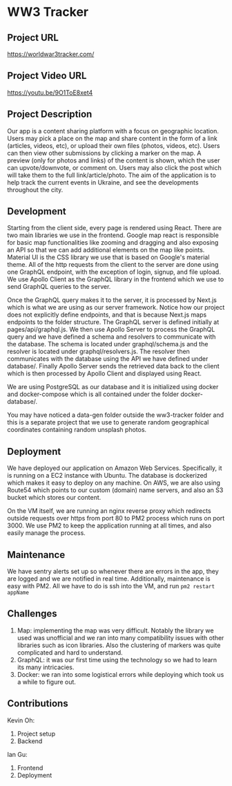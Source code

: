 # WW3 Tracker

## Project URL

https://worldwar3tracker.com/

## Project Video URL 

https://youtu.be/9O1ToE8xet4

## Project Description

Our app is a content sharing platform with a focus on geographic location. Users may pick a place on the map and share content in the form of a link (articles, videos, etc), or upload their own files (photos, videos, etc). Users can then view other submissions by clicking a marker on the map. A preview (only for photos and links) of the content is shown, which the user can upvote/downvote, or comment on. Users may also click the post which will take them to the full link/article/photo. The aim of the application is to help track the current events in Ukraine, and see the developments throughout the city.

## Development

Starting from the client side, every page is rendered using React. There are two main libraries we use in the frontend. Google map react is responsible for basic map functionalities like zooming and dragging and also exposing an API so that we can add additional elements on the map like points. Material UI is the CSS library we use that is based on Google's material theme. All of the http requests from the client to the server are done using one GraphQL endpoint, with the exception of login, signup, and file upload. We use Apollo Client as the GraphQL library in the frontend which we use to send GraphQL queries to the server. 

Once the GraphQL query makes it to the server, it is processed by Next.js which is what we are using as our server framework. Notice how our project does not explicitly define endpoints, and that is because Next.js maps endpoints to the folder structure. The GraphQL server is defined initially at pages/api/graphql.js. We then use Apollo Server to process the GraphQL query and we have defined a schema and resolvers to communicate with the database. The schema is located under graphql/schema.js and the resolver is located under graphql/resolvers.js. The resolver then communicates with the database using the API we have defined under database/. Finally Apollo Server sends the retrieved data back to the client which is then processed by Apollo Client and displayed using React.

We are using PostgreSQL as our database and it is initialized using docker and docker-compose which is all contained under the folder docker-database/.

You may have noticed a data-gen folder outside the ww3-tracker folder and this is a separate project that we use to generate random geographical coordinates containing random unsplash photos.

## Deployment

We have deployed our application on Amazon Web Services. Specifically, it is running on a EC2 instance with Ubuntu. The database is dockerized which makes it easy to deploy on any machine. On AWS, we are also using Route54 which points to our custom (domain) name servers, and also an S3 bucket which stores our content.

On the VM itself, we are running an nginx reverse proxy which redirects outside requests over https from port 80 to PM2 process which runs on port 3000. We use PM2 to keep the application running at all times, and also easily manage the process.

## Maintenance

We have sentry alerts set up so whenever there are errors in the app, they are logged and we are notified in real time. Additionally, maintenance is easy with PM2. All we have to do is ssh into the VM, and run `pm2 restart appName`

## Challenges


1. Map: implementing the map was very difficult. Notably the library we used was unofficial and we ran into many compatibility issues with other libraries such as icon libraries. Also the clustering of markers was quite complicated and hard to understand.
2. GraphQL: it was our first time using the technology so we had to learn its many intricacies.
3. Docker: we ran into some logistical errors while deploying which took us a while to figure out.

## Contributions

Kevin Oh:
1. Project setup
2. Backend

Ian Gu:
1. Frontend
2. Deployment
